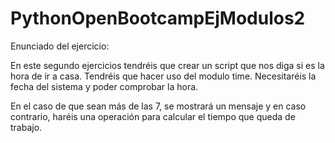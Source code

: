 # PythonOpenBootcampEjModulos2

Enunciado del ejercicio:

En este segundo ejercicios tendréis que crear un script que nos diga si es la hora de ir a casa. Tendréis que hacer uso del modulo time. Necesitaréis la fecha del sistema y poder comprobar la hora.

En el caso de que sean más de las 7, se mostrará un mensaje y en caso contrario, haréis una operación para calcular el tiempo que queda de trabajo.
